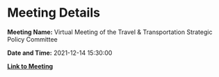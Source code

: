 # Meeting Details

**Meeting Name:** Virtual Meeting of the Travel & Transportation Strategic Policy Committee

**Date and Time:** 2021-12-14 15:30:00

**[Link to Meeting](https://www.limerick.ie/council/whats-on/meeting-travel-transportation-strategic-policy-committee-7)**
